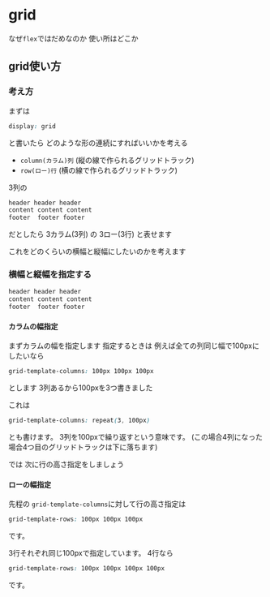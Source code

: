 # grid


なぜ`flex`ではだめなのか
使い所はどこか

## grid使い方

### 考え方

まずは

```css
display: grid
```

と書いたら
どのような形の連続にすればいいかを考える

- `column(カラム)列` (縦の線で作られるグリッドトラック)
- `row(ロー)行` (横の線で作られるグリッドトラック)



3列の

```css
header header header
content content content
footer  footer footer
```

だとしたら
3カラム(3列)
の
3ロー(3行)
と表せます

これをどのくらいの横幅と縦幅にしたいのかを考えます


### 横幅と縦幅を指定する

```css
header header header
content content content
footer  footer footer
```

#### カラムの幅指定

まずカラムの幅を指定します
指定するときは
例えば全ての列同じ幅で100pxにしたいなら

```css
grid-template-columns: 100px 100px 100px
```

とします
3列あるから100pxを3つ書きました

これは

```css
grid-template-columns: repeat(3, 100px)
```

とも書けます。
3列を100pxで繰り返すという意味です。
(この場合4列になった場合4つ目のグリッドトラックは下に落ちます)

では
次に行の高さ指定をしましょう

#### ローの幅指定

先程の
`grid-template-columns`に対して行の高さ指定は

```css
grid-template-rows: 100px 100px 100px
```

です。

3行それぞれ同じ100pxで指定しています。
4行なら

```css
grid-template-rows: 100px 100px 100px 100px
```

です。

